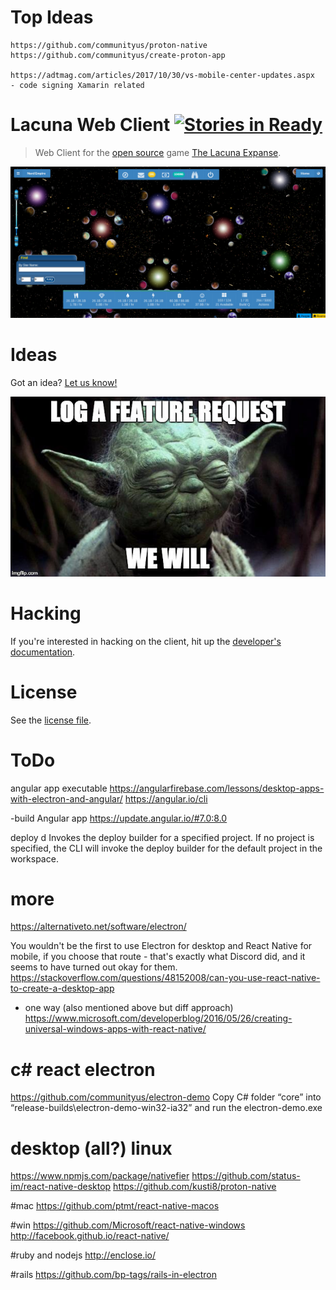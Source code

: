 # Top Ideas
```
https://github.com/communityus/proton-native
https://github.com/communityus/create-proton-app

https://adtmag.com/articles/2017/10/30/vs-mobile-center-updates.aspx
- code signing Xamarin related

```

# Lacuna Web Client [![Stories in Ready](https://badge.waffle.io/plainblack/lacuna-web-client.png?label=ready&title=Ready)](https://waffle.io/plainblack/lacuna-web-client)

>  Web Client for the [open source](http://www.lacunaexpanse.com/developers) game [The Lacuna Expanse](http://www.lacunaexpanse.com/).

![Screenshot](docs/img/screenshot.png)

# Ideas

Got an idea? [Let us know!](https://github.com/plainblack/Lacuna-Web-Client/issues)

[![Yoda and feature requests](docs/img/feature-request.jpg)](https://github.com/plainblack/Lacuna-Web-Client/issues)

# Hacking

If you're interested in hacking on the client, hit up the [developer's documentation](docs/README.md).

# License

See the [license file](LICENSE).


# ToDo
angular app executable
https://angularfirebase.com/lessons/desktop-apps-with-electron-and-angular/
https://angular.io/cli

-build
Angular app
https://update.angular.io/#7.0:8.0


deploy
d 
Invokes the deploy builder for a specified project. If no project is specified, the CLI will invoke the deploy builder for the default project in the workspace.

# more
https://alternativeto.net/software/electron/

You wouldn't be the first to use Electron for desktop and React Native for mobile, if you choose that route - that's exactly what Discord did, and it seems to have turned out okay for them.
https://stackoverflow.com/questions/48152008/can-you-use-react-native-to-create-a-desktop-app

- one way (also mentioned above but diff approach)
https://www.microsoft.com/developerblog/2016/05/26/creating-universal-windows-apps-with-react-native/

# c# react electron
https://github.com/communityus/electron-demo
Copy C# folder “core” into “release-builds\electron-demo-win32-ia32” and run the electron-demo.exe

# desktop (all?) linux
https://www.npmjs.com/package/nativefier
https://github.com/status-im/react-native-desktop
https://github.com/kusti8/proton-native

#mac
https://github.com/ptmt/react-native-macos

#win
https://github.com/Microsoft/react-native-windows
http://facebook.github.io/react-native/


#ruby and nodejs
http://enclose.io/

#rails
https://github.com/bp-tags/rails-in-electron
